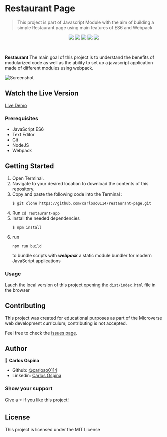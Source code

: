 # Restaurant Page

> This project is part of Javascript Module with the aim of building a simple Restaurant page using main features of ES6 and Webpack 

<p align="center">
    <a href="https://img.shields.io/badge/Microverse-blueviolet" alt="Contributors">
        <img src="https://img.shields.io/badge/Microverse-blueviolet" /></a>
    <a href="https://www.javascript.com/" alt="JS">
        <img src="https://img.shields.io/badge/javaScript-ES6-yellow" /></a>
    <a href="https://webpack.js.org//" alt="Webpack">
        <img src="https://img.shields.io/badge/Webpack.js-5.21.2-blue" /></a>
    <a href="https://eslint.org/" alt="Eslint">
        <img src="https://img.shields.io/badge/eslint-6.8.0-red" /></a>
    <a href="https://stylelint.io/" alt="Stylelint">
        <img src="https://img.shields.io/badge/Stylelint-13.3.x-green" /></a>
</p>

<br/>

<b>Restaurant </b> The main goal of this project is to understand the benefits of modularized code as well as the ability to set up a javascript application made of different modules using webpack.

<img src="./preview.gif" alt="Screenshot" style="margin: auto; display: block;">

## Watch the Live Version

[Live Demo](https://rawcdn.githack.com/carloso0114/restaurant-page/65bba9700fbe845cc5681ee6b15c0357e9113e10/dist/index.html)

### Prerequisites

- JavaScript ES6
- Text Editor
- Git
- NodeJS
- Webpack

## Getting Started

1. Open Terminal.
2. Navigate to your desired location to download the contents of this repository.
3. Copy and paste the following code into the Terminal :
   ```bash
   $ git clone https://github.com/carloso0114/restaurant-page.git
   ```
4. Run `cd restaurant-app`
5. Install the needed dependencies 
    ```bash
    $ npm install
    ```
6. run
    ```bash
    npm run build
    ``` 
    to bundle scripts with **_webpack_** a static module bundler for modern JavaScript applications

### Usage
Lauch the local version of this project opening the `dist/index.html` file in the browser

## Contributing

This project was created for educational purposes as part of the Microverse web development curriculum; contributing is not accepted.

Feel free to check the [issues page](https://github.com/carloso0114/restaurant-page/issues).

## Author

👤 **Carlos Ospina**

- Github: [@carloso0114](https://github.com/carloso0114)
- Linkedin: [Carlos Ospina](https://www.linkedin.com/in/carlosospina/)
### Show your support

Give a ⭐️ if you like this project!

## License

This project is licensed under the MIT License